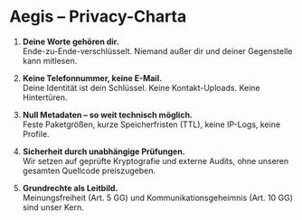 # Aegis – Privacy-Charta

1. **Deine Worte gehören dir.**  
   Ende-zu-Ende-verschlüsselt. Niemand außer dir und deiner Gegenstelle kann mitlesen.

2. **Keine Telefonnummer, keine E-Mail.**  
   Deine Identität ist dein Schlüssel. Keine Kontakt-Uploads. Keine Hintertüren.

3. **Null Metadaten – so weit technisch möglich.**  
   Feste Paketgrößen, kurze Speicherfristen (TTL), keine IP-Logs, keine Profile.

4. **Sicherheit durch unabhängige Prüfungen.**  
   Wir setzen auf geprüfte Kryptografie und externe Audits, ohne unseren gesamten Quellcode preiszugeben.

5. **Grundrechte als Leitbild.**  
   Meinungsfreiheit (Art. 5 GG) und Kommunikationsgeheimnis (Art. 10 GG) sind unser Kern.
